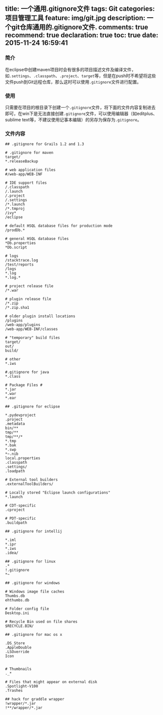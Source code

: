 title: 一个通用.gitignore文件
tags: Git
categories: 项目管理工具
feature: img/git.jpg
description: 一个git仓库通用的.gitignore文件.
comments: true
recommend: true
declaration: true
toc: true
date: 2015-11-24 16:59:41
---

### 简介
在eclipse中创建maven项目时会有很多的项目描述文件及编译文件，如`.settings`、`.classpath`、`.project`、`target`等，但是在push时不希望将这些文件push到Git远程仓库，那么这时可以使用`.gitignore`文件进行配置。

<!--more-->
### 使用
只需要在项目的根目录下创建一个`.gitignore`文件，将下面的文件内容复制进去即可，在win下是无法直接创建`.gitignore`文件，可以使用编辑器（如editplus、sublime text等，不建议使用记事本编辑）的另存为保存为`.gitignore`。

### 文件内容
```
## .gitignore for Grails 1.2 and 1.3

# .gitignore for maven 
target/
*.releaseBackup

# web application files
#/web-app/WEB-INF
 
# IDE support files
/.classpath
/.launch
/.project
/.settings
/*.launch
/*.tmproj
/ivy*
/eclipse
 
# default HSQL database files for production mode
/prodDb.*
 
# general HSQL database files
*Db.properties
*Db.script
 
# logs
/stacktrace.log
/test/reports
/logs
*.log
*.log.*
 
# project release file
/*.war
 
# plugin release file
/*.zip
/*.zip.sha1
 
# older plugin install locations
/plugins
/web-app/plugins
/web-app/WEB-INF/classes
 
# "temporary" build files
target/
out/
build/
 
# other
*.iws
 
#.gitignore for java
*.class
 
# Package Files #
*.jar
*.war
*.ear
 
## .gitignore for eclipse
 
*.pydevproject
.project
.metadata
bin/**
tmp/**
tmp/**/*
*.tmp
*.bak
*.swp
*~.nib
local.properties
.classpath
.settings/
.loadpath
 
# External tool builders
.externalToolBuilders/
 
# Locally stored "Eclipse launch configurations"
*.launch
 
# CDT-specific
.cproject
 
# PDT-specific
.buildpath
 
## .gitignore for intellij
 
*.iml
*.ipr
*.iws
.idea/
 
## .gitignore for linux
.*
!.gitignore
*~
 
## .gitignore for windows
 
# Windows image file caches
Thumbs.db
ehthumbs.db
 
# Folder config file
Desktop.ini
 
# Recycle Bin used on file shares
$RECYCLE.BIN/
 
## .gitignore for mac os x
 
.DS_Store
.AppleDouble
.LSOverride
Icon
 
 
# Thumbnails
._*
 
# Files that might appear on external disk
.Spotlight-V100
.Trashes

## hack for graddle wrapper
!wrapper/*.jar
!**/wrapper/*.jar
```
